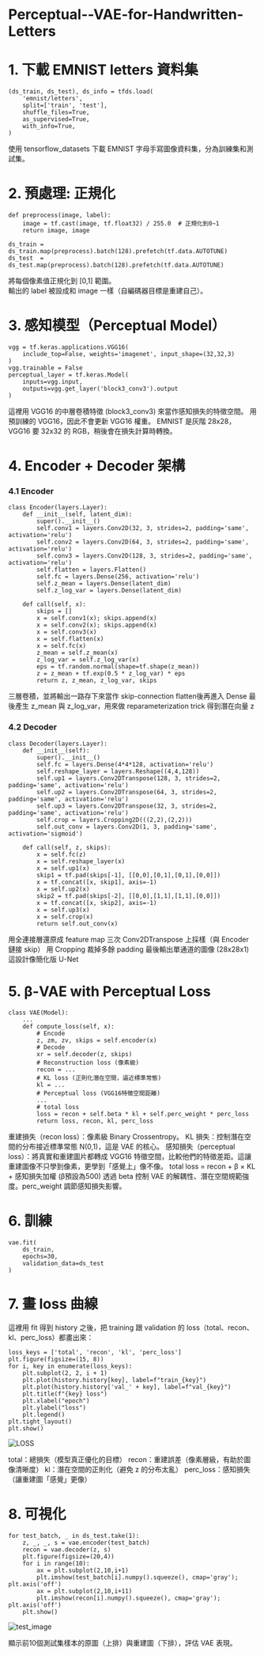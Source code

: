 # Perceptual--VAE-for-Handwritten-Letters

# 1. 下載 EMNIST letters 資料集

```
(ds_train, ds_test), ds_info = tfds.load(
    'emnist/letters',
    split=['train', 'test'],
    shuffle_files=True,
    as_supervised=True,
    with_info=True,
)
```

使用 tensorflow_datasets 下載 EMNIST 字母手寫圖像資料集，分為訓練集和測試集。


# 2. 預處理: 正規化

```
def preprocess(image, label):
    image = tf.cast(image, tf.float32) / 255.0  # 正規化到0~1
    return image, image

ds_train = ds_train.map(preprocess).batch(128).prefetch(tf.data.AUTOTUNE)
ds_test  = ds_test.map(preprocess).batch(128).prefetch(tf.data.AUTOTUNE)
```

將每個像素值正規化到 [0,1] 範圍。  
輸出的 label 被設成和 image 一樣（自編碼器目標是重建自己）。


# 3. 感知模型（Perceptual Model）

```
vgg = tf.keras.applications.VGG16(
    include_top=False, weights='imagenet', input_shape=(32,32,3)
)
vgg.trainable = False
perceptual_layer = tf.keras.Model(
    inputs=vgg.input,
    outputs=vgg.get_layer('block3_conv3').output
)
```

這裡用 VGG16 的中層卷積特徵 (block3_conv3) 來當作感知損失的特徵空間。
用預訓練的 VGG16，因此不會更新 VGG16 權重。
EMNIST 是灰階 28x28，VGG16 要 32x32 的 RGB，稍後會在損失計算時轉換。


# 4. Encoder + Decoder 架構

### 4.1 Encoder

```
class Encoder(layers.Layer):
    def __init__(self, latent_dim):
        super().__init__()
        self.conv1 = layers.Conv2D(32, 3, strides=2, padding='same', activation='relu')
        self.conv2 = layers.Conv2D(64, 3, strides=2, padding='same', activation='relu')
        self.conv3 = layers.Conv2D(128, 3, strides=2, padding='same', activation='relu')
        self.flatten = layers.Flatten()
        self.fc = layers.Dense(256, activation='relu')
        self.z_mean = layers.Dense(latent_dim)
        self.z_log_var = layers.Dense(latent_dim)

    def call(self, x):
        skips = []
        x = self.conv1(x); skips.append(x)
        x = self.conv2(x); skips.append(x)
        x = self.conv3(x)
        x = self.flatten(x)
        x = self.fc(x)
        z_mean = self.z_mean(x)
        z_log_var = self.z_log_var(x)
        eps = tf.random.normal(shape=tf.shape(z_mean))
        z = z_mean + tf.exp(0.5 * z_log_var) * eps
        return z, z_mean, z_log_var, skips
```

三層卷積，並將輸出一路存下來當作 skip-connection
flatten後再進入 Dense
最後產生 z_mean 與 z_log_var，用來做 reparameterization trick 得到潛在向量 z

### 4.2 Decoder

```
class Decoder(layers.Layer):
    def __init__(self):
        super().__init__()
        self.fc = layers.Dense(4*4*128, activation='relu')
        self.reshape_layer = layers.Reshape((4,4,128))
        self.up1 = layers.Conv2DTranspose(128, 3, strides=2, padding='same', activation='relu')
        self.up2 = layers.Conv2DTranspose(64, 3, strides=2, padding='same', activation='relu')
        self.up3 = layers.Conv2DTranspose(32, 3, strides=2, padding='same', activation='relu')
        self.crop = layers.Cropping2D(((2,2),(2,2)))
        self.out_conv = layers.Conv2D(1, 3, padding='same', activation='sigmoid')

    def call(self, z, skips):
        x = self.fc(z)
        x = self.reshape_layer(x)
        x = self.up1(x)
        skip1 = tf.pad(skips[-1], [[0,0],[0,1],[0,1],[0,0]])
        x = tf.concat([x, skip1], axis=-1)
        x = self.up2(x)
        skip2 = tf.pad(skips[-2], [[0,0],[1,1],[1,1],[0,0]])
        x = tf.concat([x, skip2], axis=-1)
        x = self.up3(x)
        x = self.crop(x)
        return self.out_conv(x)
```

用全連接層還原成 feature map
三次 Conv2DTranspose 上採樣（與 Encoder 鏈接 skip）
用 Cropping 裁掉多餘 padding
最後輸出單通道的圖像 (28x28x1)
這設計像簡化版 U-Net


# 5. β-VAE with Perceptual Loss

```
class VAE(Model):
    ...
    def compute_loss(self, x):
        # Encode
        z, zm, zv, skips = self.encoder(x)
        # Decode
        xr = self.decoder(z, skips)
        # Reconstruction loss (像素級)
        recon = ...
        # KL loss (正則化潛在空間，逼近標準常態)
        kl = ...
        # Perceptual loss (VGG16特徵空間距離)
        ...
        # total loss
        loss = recon + self.beta * kl + self.perc_weight * perc_loss
        return loss, recon, kl, perc_loss
```

重建損失（recon loss）：像素級 Binary Crossentropy。
KL 損失：控制潛在空間的分布接近標準常態 N(0,1)，這是 VAE 的核心。
感知損失（perceptual loss）：將真實和重建圖片都轉成 VGG16 特徵空間，比較他們的特徵差距。這讓重建圖像不只學到像素，更學到「感覺上」像不像。
total loss = recon + β × KL + 感知損失加權 (β預設為500)
透過 beta 控制 VAE 的解耦性、潛在空間規範強度。perc_weight 調節感知損失影響。


# 6. 訓練

```
vae.fit(
    ds_train,
    epochs=30,
    validation_data=ds_test
)
```

# 7. 畫 loss 曲線

這裡用 fit 得到 history 之後，把 training 跟 validation 的 loss（total、recon、kl、perc_loss）都畫出來：

```
loss_keys = ['total', 'recon', 'kl', 'perc_loss']
plt.figure(figsize=(15, 8))
for i, key in enumerate(loss_keys):
    plt.subplot(2, 2, i + 1)
    plt.plot(history.history[key], label=f"train_{key}")
    plt.plot(history.history['val_' + key], label=f"val_{key}")
    plt.title(f"{key} loss")
    plt.xlabel("epoch")
    plt.ylabel("loss")
    plt.legend()
plt.tight_layout()
plt.show()
```

![LOSS](loss.png)

total：總損失（模型真正優化的目標）
recon：重建誤差（像素層級，有助於圖像清晰度）
kl：潛在空間的正則化（避免 z 的分布太亂）
perc_loss：感知損失（讓重建圖「感覺」更像）


# 8. 可視化

```
for test_batch, _ in ds_test.take(1):
    z, _, _, s = vae.encoder(test_batch)
    recon = vae.decoder(z, s)
    plt.figure(figsize=(20,4))
    for i in range(10):
        ax = plt.subplot(2,10,i+1)
        plt.imshow(test_batch[i].numpy().squeeze(), cmap='gray'); plt.axis('off')
        ax = plt.subplot(2,10,i+11)
        plt.imshow(recon[i].numpy().squeeze(), cmap='gray'); plt.axis('off')
    plt.show()
```

![test_image](test_image.png)

顯示前10個測試集樣本的原圖（上排）與重建圖（下排），評估 VAE 表現。
